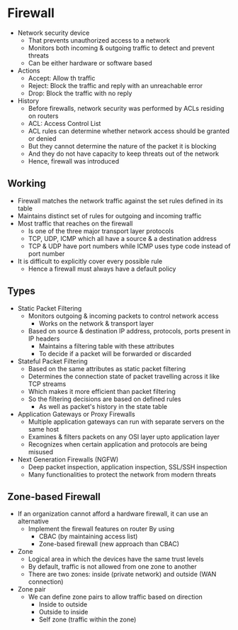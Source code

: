 # Firewall
- Network security device
  - That prevents unauthorized access to a network
  - Monitors both incoming & outgoing traffic to detect and prevent threats
  - Can be either hardware or software based
- Actions
  - Accept: Allow th traffic
  - Reject: Block the traffic and reply with an unreachable error
  - Drop: Block the traffic with no reply
- History
  - Before firewalls, network security was performed by ACLs residing on routers
  - ACL: Access Control List
  - ACL rules can determine whether network access should be granted or denied
  - But they cannot determine the nature of the packet it is blocking
  - And they do not have capacity to keep threats out of the network
  - Hence, firewall was introduced

## Working
- Firewall matches the network traffic against the set rules defined in its table
- Maintains distinct set of rules for outgoing and incoming traffic
- Most traffic that reaches on the firewall
  - Is one of the three major transport layer protocols
  - TCP, UDP, ICMP which all have a source & a destination address
  - TCP & UDP have port numbers while ICMP uses type code instead of port number
- It is difficult to explicitly cover every possible rule
  - Hence a firewall must always have a default policy

## Types
- Static Packet Filtering
  - Monitors outgoing & incoming packets to control network access
    - Works on the network & transport layer
  - Based on source & destination IP address, protocols, ports present in IP headers
    - Maintains a filtering table with these attributes
    - To decide if a packet will be forwarded or discarded
- Stateful Packet Filtering
  - Based on the same attributes as static packet filtering
  - Determines the connection state of packet travelling across it like TCP streams
  - Which makes it more efficient than packet filtering
  - So the filtering decisions are based on defined rules
    - As well as packet's history in the state table
- Application Gateways or Proxy Firewalls
  - Multiple application gateways can run with separate servers on the same host
  - Examines & filters packets on any OSI layer upto application layer
  - Recognizes when certain application and protocols are being misused
- Next Generation Firewalls (NGFW)
  - Deep packet inspection, application inspection, SSL/SSH inspection
  - Many functionalities to protect the network from modern threats

## Zone-based Firewall
- If an organization cannot afford a hardware firewall, it can use an alternative
  - Implement the firewall features on router By using
    - CBAC (by maintaining access list)
    - Zone-based firewall (new approach than CBAC)
- Zone
  - Logical area in which the devices have the same trust levels
  - By default, traffic is not allowed from one zone to another
  - There are two zones: inside (private network) and outside (WAN connection)
- Zone pair
  - We can define zone pairs to allow traffic based on direction
    - Inside to outside
    - Outside to inside
    - Self zone (traffic within the zone)

